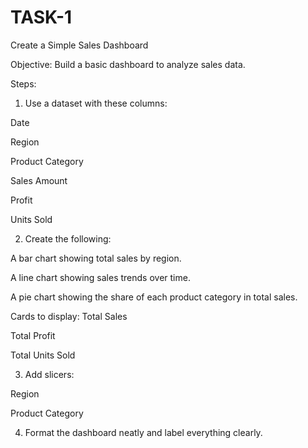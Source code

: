 # TASK-1
Create a Simple Sales Dashboard

Objective: Build a basic dashboard to analyze sales data.

Steps:

1. Use a dataset with these columns:

Date

Region

Product Category

Sales Amount

Profit

Units Sold



2. Create the following:

A bar chart showing total sales by region.

A line chart showing sales trends over time.

A pie chart showing the share of each product category in total sales.

Cards to display:
Total Sales

Total Profit

Total Units Sold




3. Add slicers:

Region

Product Category



4. Format the dashboard neatly and label everything clearly.
